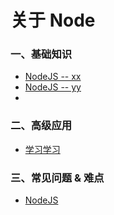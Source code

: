 # 关于 Node

### 一、基础知识
- [NodeJS -- xx]()
- [NodeJS -- yy]()
- 

### 二、高级应用
- [学习学习]()

### 三、常见问题 & 难点
- [NodeJS]()

